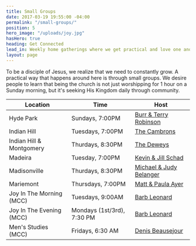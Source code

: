```yaml
---
title: Small Groups
date: 2017-03-19 19:55:00 -04:00
permalink: "/small-groups/"
position: 5
hero_image: "/uploads/joy.jpg"
hasHero: true
heading: Get Connected
lead_in: Weekly home gatherings where we get practical and love one another.
layout: page
---
```


To be a disciple of Jesus, we realize that we need to constantly grow. A practical way that happens around here is through small groups. We desire people to learn that being the church is not just worshipping for 1 hour on a Sunday morning, but it's seeking His Kingdom daily through community.

| Location                     | Time                 | Host                                              |
| ---------------------------  | -------------------- | --------------------------------------------------|
| Hyde Park                    | Sundays, 7:00PM      | [Burr & Terry Robinson](mailto:burr.robin.com)|
| Indian Hill                  | Tuesdays, 7:00PM     | [The Cambrons](mailto:)                           |
| Indian Hill & Montgomery | Thurdays, 8:30PM     | [The Deweys](mailto:)                             |
| Madeira                      | Tuesday, 7:00PM      | [Kevin & Jill Schad](mailto:)                 |
| Madisonville                 | Thurdays, 8:30PM     | [Michael & Judy Belanger](mailto:)            |
| Mariemont                    | Thursdays, 7:00PM    | [Matt & Paula Ayer](mailto:)                  |
| Joy In The Morning (MCC)     | Tuesdays, 9:00AM     | [Barb Leonard](mailto:)                           |
| Joy In The Evening (MCC)     | Mondays (1st/3rd), 7:30 PM  | [Barb Leonard](mailto:)                    |
| Men's Studies (MCC)          | Fridays, 6:30 AM     | [Denis Beausejour](mailto:)                       |